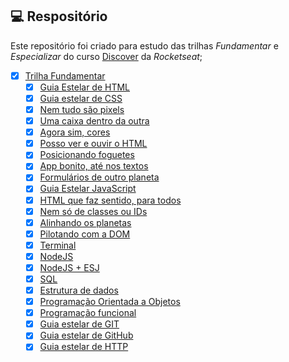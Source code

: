 ## 💻 Respositório

Este repositório foi criado para estudo das trilhas *Fundamentar* e *Especializar* do curso [Discover](https://app.rocketseat.com.br/discover) da *Rocketseat*;


- [X] [Trilha Fundamentar](https://github.com/andrademech/rocketseat/tree/main/Fundamentar)
	- [X] [Guia Estelar de HTML](https://github.com/andrademech/rocketseat/tree/main/Fundamentar/1-guia-estelar-de-HTML)
   	- [X] [Guia estelar de CSS](https://github.com/andrademech/rocketseat/tree/main/Fundamentar/2-guia-estelar-de-CSS)
   	- [X] [Nem tudo são pixels](https://github.com/andrademech/rocketseat/tree/main/Fundamentar/3-nem-tudo-sao-pixels)
   	- [X] [Uma caixa dentro da outra](https://github.com/andrademech/rocketseat/tree/main/Fundamentar/4-uma-caixa-dentro-da-outra)
	- [X] [Agora sim, cores](https://github.com/andrademech/rocketseat/tree/main/Fundamentar/5-agora-sim-cores)
	- [X] [Posso ver e ouvir o HTML](https://github.com/andrademech/rocketseat/tree/main/Fundamentar/6-posso-ver-e-ouvir-o-HTML)
	- [X] [Posicionando foguetes](https://github.com/andrademech/rocketseat/tree/main/Fundamentar/7-posicionando-foguetes)
	- [X] [App bonito, até nos textos](https://github.com/andrademech/rocketseat/tree/main/Fundamentar/8-app-bonito-ate-nos-textos)
	- [X] [Formulários de outro planeta](https:/github.com/andrademech/rocketseat/tree/main/Fundamentar/9-formularios-de-outro-planeta)
	- [X] [Guia Estelar JavaScript](https:/github.com/andrademech/rocketseat/tree/main/Fundamentar/10-guia-estelar-de-javascript)
	- [X] [HTML que faz sentido, para todos](https:/github.com/andrademech/rocketseat/tree/main/Fundamentar/11-HTML-que-faz-sentido-para-todos)
	- [X] [Nem só de classes ou IDs](https:/github.com/andrademech/rocketseat/tree/main/Fundamentar/12-nem-so-de-classes-ou-IDs)
	- [X] [Alinhando os planetas](https:/github.com/andrademech/rocketseat/tree/main/Fundamentar/13-alinhando-os-planetas)
	- [X] [Pilotando com a DOM](https:/github.com/andrademech/rocketseat/tree/main/Fundamentar/14-pilotando-com-a-DOM)
	- [X] [Terminal](https:/github.com/andrademech/rocketseat/tree/main/Fundamentar/15-terminal)
	- [X] [NodeJS](https:/github.com/andrademech/rocketseat/tree/main/Fundamentar/16-NodeJS)
	- [X] [NodeJS + ESJ](https:/github.com/andrademech/rocketseat/tree/main/Fundamentar/17-NodeJS+ESJ)
	- [X] [SQL](https:/github.com/andrademech/rocketseat/tree/main/Fundamentar/18-SQL)
	- [X] [Estrutura de dados](https:/github.com/andrademech/rocketseat/tree/main/Fundamentar/19-estrutura-de-dados)
	- [X] [Programação Orientada a Objetos](https:/github.com/andrademech/rocketseat/tree/main/Fundamentar/20-programacao-orientada-a-objetos)
	- [X] [Programação funcional](https:/github.com/andrademech/rocketseat/tree/main/Fundamentar/21-programacao-funcional)
	- [X] [Guia estelar de GIT](https:/github.com/andrademech/rocketseat/tree/main/Fundamentar/22-guia-estelar-de-GIT)
	- [X] [Guia estelar de GitHub](https:/github.com/andrademech/rocketseat/tree/main/Fundamentar/23-guia-estelar-de-GITHub)
	- [X] [Guia estelar de HTTP](https:/github.com/andrademech/rocketseat/tree/main/Fundamentar/24-guia-estelar-de-HTTP)
